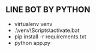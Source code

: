 ## LINE BOT BY PYTHON

-   virtualenv venv
-   .\venv\Scripts\activate.bat
-   pip install -r requirements.txt
-   python app.py
